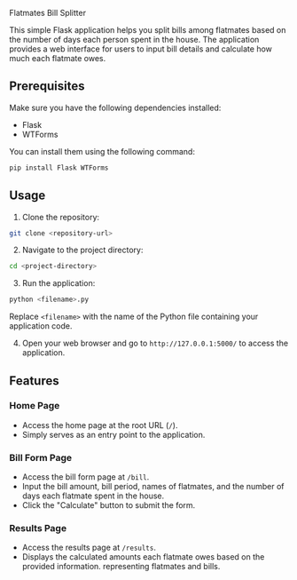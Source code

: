 Flatmates Bill Splitter

This simple Flask application helps you split bills among flatmates based on the number of days each person spent in the house. The application provides a web interface for users to input bill details and calculate how much each flatmate owes.

## Prerequisites

Make sure you have the following dependencies installed:

- Flask
- WTForms

You can install them using the following command:

```bash
pip install Flask WTForms
```

## Usage

1. Clone the repository:

```bash
git clone <repository-url>
```

2. Navigate to the project directory:

```bash
cd <project-directory>
```

3. Run the application:

```bash
python <filename>.py
```

Replace `<filename>` with the name of the Python file containing your application code.

4. Open your web browser and go to `http://127.0.0.1:5000/` to access the application.

## Features

### Home Page

- Access the home page at the root URL (`/`).
- Simply serves as an entry point to the application.

### Bill Form Page

- Access the bill form page at `/bill`.
- Input the bill amount, bill period, names of flatmates, and the number of days each flatmate spent in the house.
- Click the "Calculate" button to submit the form.

### Results Page

- Access the results page at `/results`.
- Displays the calculated amounts each flatmate owes based on the provided information.
 representing flatmates and bills.

